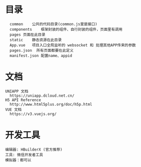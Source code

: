 <!--
 * @Descripttion: 说明
 * @Author: SUI
 * @Company: chorustek
 * @Date: 2020-12-23 09:56:14
 * @Version: 1.0.0
 * @LastEditors: SUI
 * @LastEditTime: 2021-07-08 10:53:14
 * @FilePath: \things\README.md
-->
# 目录
```
  common	公共的代码目录(common.js里是接口)
  components	框架封装的组件、自行封装的组件，页面里有调用
  pages	页面在此目录
  static	静态资源在此目录
  App.vue	项目入口全局监听的 websocket 和 处理其他APP传来的参数
  pages.json  所有页面都要在此定义
  manifest.json 配置name、appid

```

# 文档
```
UNIAPP 文档
  https://uniapp.dcloud.net.cn/
H5 API Reference
  http://www.html5plus.org/doc/h5p.html
VUE 文档
  https://v3.vuejs.org/

```

# 开发工具
```
编辑器: HBuilderX (官方推荐)
工具: 微信开发者工具
模拟器：都可以

```